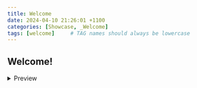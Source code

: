 ```yaml
---
title: Welcome
date: 2024-04-10 21:26:01 +1100
categories: [Showcase, _Welcome]
tags: [welcome]     # TAG names should always be lowercase
---
```


## Welcome!

<details>
<summary>Preview</summary>

{% highlight python %}

import requests
import webbrowser
import base64
import xlwings as xw
import pandas as pd

client_id = '<INSERT_ID_HERE>'
client_secret = '<INSERT_SECRET_HERE>'
redirect_url = 'https://xero.com/'
scope = 'offline_access accounting.transactions'
b64_id_secret = base64.b64encode(bytes(client_id + ':' + client_secret, 'utf-8')).decode('utf-8')


def XeroFirstAuth():
    # 1. Send a user to authorize your app
    auth_url = ('''https://login.xero.com/identity/connect/authorize?''' +
                '''response_type=code''' +
                '''&client_id=''' + client_id +
                '''&redirect_uri=''' + redirect_url +
                '''&scope=''' + scope +
                '''&state=123''')
    webbrowser.open_new(auth_url)
    
    # 2. Users are redirected back to you with a code
    auth_res_url = input('What is the response URL? ')
    start_number = auth_res_url.find('code=') + len('code=')
    end_number = auth_res_url.find('&scope')
    auth_code = auth_res_url[start_number:end_number]
    print(auth_code)
    print('\n')
    
    # 3. Exchange the code
    exchange_code_url = 'https://identity.xero.com/connect/token'
    response = requests.post(exchange_code_url, 
                            headers = {
                                'Authorization': 'Basic ' + b64_id_secret
                            },
                            data = {
                                'grant_type': 'authorization_code',
                                'code': auth_code,
                                'redirect_uri': redirect_url
                            })
    json_response = response.json()
    print(json_response)
    print('\n')
    
    # 4. Receive your tokens
    return [json_response['access_token'], json_response['refresh_token']]


# 5. Check the full set of tenants you've been authorized to access
def XeroTenants(access_token):
    connections_url = 'https://api.xero.com/connections'
    response = requests.get(connections_url,
                            headers={
                                'Authorization': 'Bearer ' + access_token,
                                'Content-Type': 'application/json'
                            })
    json_response = response.json()
    print(json_response)

    for tenants in json_response:
        json_dict = tenants
    return json_dict['tenantId']


# 6.1 Refreshing access tokens
def XeroRefreshToken(refresh_token):
    token_refresh_url = 'https://identity.xero.com/connect/token'
    response = requests.post(token_refresh_url,
                             headers={
                                 'Authorization': 'Basic ' + b64_id_secret,
                                 'Content-Type': 'application/x-www-form-urlencoded'
                             },
                             data={
                                 'grant_type': 'refresh_token',
                                 'refresh_token': refresh_token
                             })
    json_response = response.json()
    print(json_response)

    new_refresh_token = json_response['refresh_token']
    rt_file = open('C:/Users/roypa/Downloads/refresh_token.txt', 'w')
    rt_file.write(new_refresh_token)
    rt_file.close()

    return [json_response['access_token'], json_response['refresh_token']]


def convert_json():
    # Open the Excel workbook
    wb = xw.books.active

    # Get the Excel table
    table = wb.sheets[0].api.ListObjects("input")

    # Get the table data
    data = table.Range.Value

    # Extract the Narration from the first cell
    narration = data[1][0]  # Assuming the first row is headers and the narration is in the first column

    # Separate the headers and the data
    headers = data[0]
    data_rows = data[1:]

    # Convert the data to a pandas DataFrame
    df = pd.DataFrame(data_rows, columns=headers)

    # Convert DataFrame to desired JSON format
    json_data = {
        "Narration": narration,
        "JournalLines": df[["LineAmount", "AccountCode"]].to_dict(orient="records")
    }

    return json_data


# 6.2 Call the API
def import_journals(json_data1):
    old_refresh_token = open('C:/Users/roypa/Downloads/refresh_token.txt', 'r').read()
    new_tokens = XeroRefreshToken(old_refresh_token)
    xero_tenant_id = XeroTenants(new_tokens[0])

    get_url = 'https://api.xero.com/api.xro/2.0/ManualJournals'
    response = requests.post(get_url,
                            headers={
                                'Authorization': 'Bearer ' + new_tokens[0],
                                'Xero-tenant-id': xero_tenant_id,
                                'Accept': 'application/json'
                            },
                            json=json_data1)
    # Check if the request was successful
    if response.status_code == 200:
        return "Data successfully imported to Xero."
    else:
        return "Error importing data to Xero: " + response.text

    # xero_output = open('C:/Users/roypa/Downloads/xero_output.json', 'w')
    # xero_output.write(response.text)
    # xero_output.close()


# old_tokens = XeroFirstAuth()
# XeroRefreshToken(old_tokens[1])


# Call the convert_json function to get the JSON data
json_data3 = convert_json()
print(json_data3)
result = import_journals(json_data3)
print(result)

{% endhighlight %}

</details>
